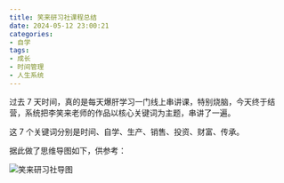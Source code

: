 ```yaml
---
title: 笑来研习社课程总结
date: 2024-05-12 23:00:21
categories: 
- 自学
tags:
- 成长
- 时间管理
- 人生系统
---
```


过去 7 天时间，真的是每天爆肝学习一门线上串讲课，特别烧脑，今天终于结营，系统把李笑来老师的作品以核心关键词为主题，串讲了一遍。

这 7 个关键词分别是时间、自学、生产、销售、投资、财富、传承。

据此做了思维导图如下，供参考：

![笑来研习社导图](https://picbox-1313243162.cos.ap-nanjing.myqcloud.com/%E7%AC%91%E6%9D%A5%E7%A0%94%E4%B9%A0%E7%A4%BE%E5%AF%BC%E5%9B%BE.png)

